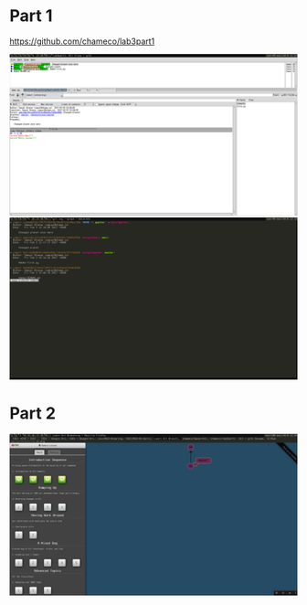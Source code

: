 Part 1
======
https://github.com/chameco/lab3part1

![Screenshot of gitk](images/gitk.png)
![Screenshot of git log](images/gitlog.png)

Part 2
======
![Screenshot of Learn Git Branching](images/learngitbranching.png)
